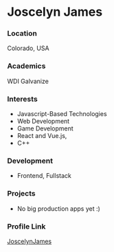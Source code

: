 # Joscelyn James

### Location

Colorado, USA

### Academics

WDI Galvanize

### Interests

- Javascript-Based Technologies
- Web Development
- Game Development 
- React and Vue.js, 
- C++

### Development

- Frontend, Fullstack

### Projects

- No big production apps yet :)

### Profile Link

[JoscelynJames](https://github.com/joscelynjames)